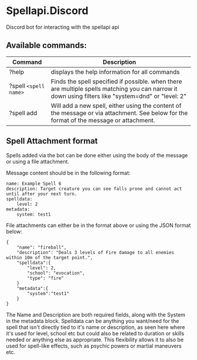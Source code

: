 # Spellapi.Discord
Discord bot for interacting with the spellapi api

## Available commands:

|Command|Description|
|-|-|
|?help|displays the help information for all commands|
|?spell `<spell name>`|Finds the spell specified if possible. when there are multiple spells matching you can narrow it down using filters like "system=dnd" or "level: 2"|
|?spell add| Will add a new spell, either using the content of the message or via attachment. See below for the format of the message or attachment.|

## Spell Attachment format

Spells added via the bot can be done either using the body of the message or using a file attachment.

Message content should be in the following format:

```
name: Example Spell 6
description: Target creature you can see falls prone and cannot act until after your next turn.
spelldata:
    level: 2
metadata:
    system: test1
```

File attachments can either be in the format above or using the JSON format below:

```
{
    "name": "fireball",
    "description": "Deals 3 levels of Fire damage to all enemies within 10m of the target point.",
    "spelldata":{
        "level": 2,
        "school": "evocation",
        "type": "fire"
    }
    "metadata":{
        "system":"test1"
    }
}
```

The Name and Description are both required fields, along with the System in the metadata block. Spelldata can be anything you want/need for the spell that isn't directly tied to it's name or description, as seen here where it's used for level, school etc but could also be related to duration or skills needed or anything else as appropriate. This flexibility allows it to also be used for spell-like effects, such as psychic powers or martial maneuvers etc.
